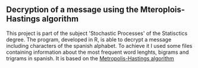 ## Decryption of a message using the Mteroplois-Hastings algorithm

This project is part of the subject 'Stochastic Processes' of the Statisctics degree.
The program, developed in R, is able to decrypt a message including characters of the spanish alphabet.
To achieve it I used some files containing information about the most frequent word lenghts, bigrams and trigrams in spanish.
It is based on the [Metropolis-Hastings algorithm](https://en.wikipedia.org/wiki/Metropolis%E2%80%93Hastings_algorithm)
